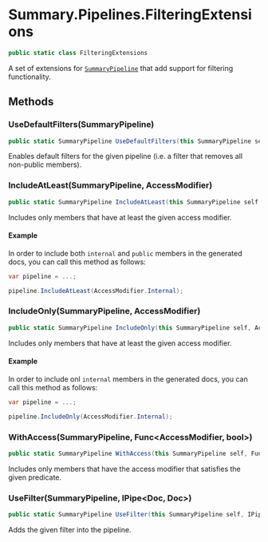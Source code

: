 # Summary.Pipelines.FilteringExtensions
```cs
public static class FilteringExtensions
```

A set of extensions for [`SummaryPipeline`](./SummaryPipeline.md) that add support for filtering functionality.

## Methods
### UseDefaultFilters(SummaryPipeline)
```cs
public static SummaryPipeline UseDefaultFilters(this SummaryPipeline self)
```

Enables default filters for the given pipeline (i.e. a filter that removes all non-public members).

### IncludeAtLeast(SummaryPipeline, AccessModifier)
```cs
public static SummaryPipeline IncludeAtLeast(this SummaryPipeline self, AccessModifier access)
```

Includes only members that have at least the given access modifier.

#### Example
In order to include both `internal` and `public` members in the generated docs,
you can call this method as follows:
```cs
var pipeline = ...;

pipeline.IncludeAtLeast(AccessModifier.Internal);
```

### IncludeOnly(SummaryPipeline, AccessModifier)
```cs
public static SummaryPipeline IncludeOnly(this SummaryPipeline self, AccessModifier access)
```

Includes only members that have at least the given access modifier.

#### Example
In order to include onl `internal` members in the generated docs,
you can call this method as follows:
```cs
var pipeline = ...;

pipeline.IncludeOnly(AccessModifier.Internal);
```

### WithAccess(SummaryPipeline, Func<AccessModifier, bool>)
```cs
public static SummaryPipeline WithAccess(this SummaryPipeline self, Func<AccessModifier, bool> p)
```

Includes only members that have the access modifier that satisfies the given predicate.

### UseFilter(SummaryPipeline, IPipe<Doc, Doc>)
```cs
public static SummaryPipeline UseFilter(this SummaryPipeline self, IPipe<Doc, Doc> filter)
```

Adds the given filter into the pipeline.

